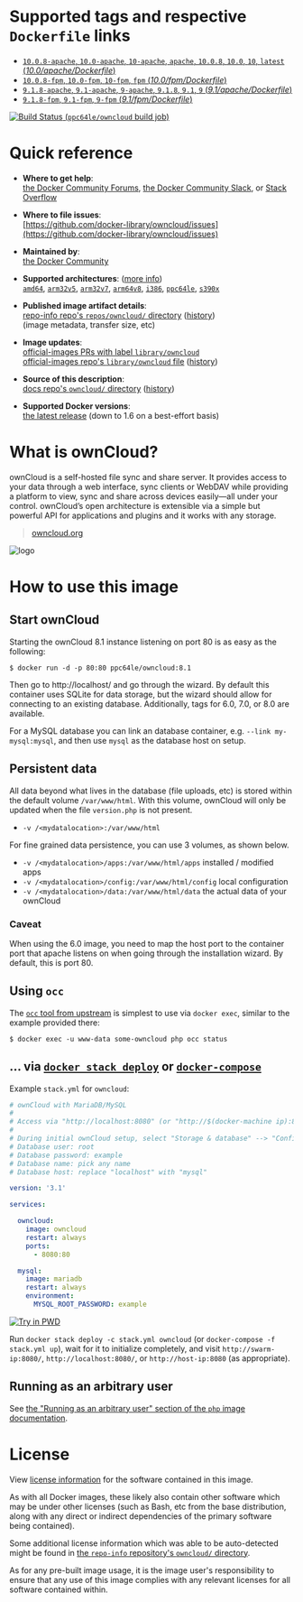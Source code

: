 <!--

********************************************************************************

WARNING:

    DO NOT EDIT "owncloud/README.md"

    IT IS AUTO-GENERATED

    (from the other files in "owncloud/" combined with a set of templates)

********************************************************************************

-->

# Supported tags and respective `Dockerfile` links

-	[`10.0.8-apache`, `10.0-apache`, `10-apache`, `apache`, `10.0.8`, `10.0`, `10`, `latest` (*10.0/apache/Dockerfile*)](https://github.com/docker-library/owncloud/blob/2791cbf8de3f9feee62d2f5f4d7a773a7d980986/10.0/apache/Dockerfile)
-	[`10.0.8-fpm`, `10.0-fpm`, `10-fpm`, `fpm` (*10.0/fpm/Dockerfile*)](https://github.com/docker-library/owncloud/blob/2791cbf8de3f9feee62d2f5f4d7a773a7d980986/10.0/fpm/Dockerfile)
-	[`9.1.8-apache`, `9.1-apache`, `9-apache`, `9.1.8`, `9.1`, `9` (*9.1/apache/Dockerfile*)](https://github.com/docker-library/owncloud/blob/5124b27e3a30360672d0c31ad7c7bc952f9802b1/9.1/apache/Dockerfile)
-	[`9.1.8-fpm`, `9.1-fpm`, `9-fpm` (*9.1/fpm/Dockerfile*)](https://github.com/docker-library/owncloud/blob/5124b27e3a30360672d0c31ad7c7bc952f9802b1/9.1/fpm/Dockerfile)

[![Build Status](https://doi-janky.infosiftr.net/job/multiarch/job/ppc64le/job/owncloud/badge/icon) (`ppc64le/owncloud` build job)](https://doi-janky.infosiftr.net/job/multiarch/job/ppc64le/job/owncloud/)

# Quick reference

-	**Where to get help**:  
	[the Docker Community Forums](https://forums.docker.com/), [the Docker Community Slack](https://blog.docker.com/2016/11/introducing-docker-community-directory-docker-community-slack/), or [Stack Overflow](https://stackoverflow.com/search?tab=newest&q=docker)

-	**Where to file issues**:  
	[https://github.com/docker-library/owncloud/issues](https://github.com/docker-library/owncloud/issues)

-	**Maintained by**:  
	[the Docker Community](https://github.com/docker-library/owncloud)

-	**Supported architectures**: ([more info](https://github.com/docker-library/official-images#architectures-other-than-amd64))  
	[`amd64`](https://hub.docker.com/r/amd64/owncloud/), [`arm32v5`](https://hub.docker.com/r/arm32v5/owncloud/), [`arm32v7`](https://hub.docker.com/r/arm32v7/owncloud/), [`arm64v8`](https://hub.docker.com/r/arm64v8/owncloud/), [`i386`](https://hub.docker.com/r/i386/owncloud/), [`ppc64le`](https://hub.docker.com/r/ppc64le/owncloud/), [`s390x`](https://hub.docker.com/r/s390x/owncloud/)

-	**Published image artifact details**:  
	[repo-info repo's `repos/owncloud/` directory](https://github.com/docker-library/repo-info/blob/master/repos/owncloud) ([history](https://github.com/docker-library/repo-info/commits/master/repos/owncloud))  
	(image metadata, transfer size, etc)

-	**Image updates**:  
	[official-images PRs with label `library/owncloud`](https://github.com/docker-library/official-images/pulls?q=label%3Alibrary%2Fowncloud)  
	[official-images repo's `library/owncloud` file](https://github.com/docker-library/official-images/blob/master/library/owncloud) ([history](https://github.com/docker-library/official-images/commits/master/library/owncloud))

-	**Source of this description**:  
	[docs repo's `owncloud/` directory](https://github.com/docker-library/docs/tree/master/owncloud) ([history](https://github.com/docker-library/docs/commits/master/owncloud))

-	**Supported Docker versions**:  
	[the latest release](https://github.com/docker/docker-ce/releases/latest) (down to 1.6 on a best-effort basis)

# What is ownCloud?

ownCloud is a self-hosted file sync and share server. It provides access to your data through a web interface, sync clients or WebDAV while providing a platform to view, sync and share across devices easily—all under your control. ownCloud’s open architecture is extensible via a simple but powerful API for applications and plugins and it works with any storage.

> [owncloud.org](https://owncloud.org/)

![logo](https://raw.githubusercontent.com/docker-library/docs/9d36b4ed7cabc35dbd3849272ba2bd7abe482172/owncloud/logo.png)

# How to use this image

## Start ownCloud

Starting the ownCloud 8.1 instance listening on port 80 is as easy as the following:

```console
$ docker run -d -p 80:80 ppc64le/owncloud:8.1
```

Then go to http://localhost/ and go through the wizard. By default this container uses SQLite for data storage, but the wizard should allow for connecting to an existing database. Additionally, tags for 6.0, 7.0, or 8.0 are available.

For a MySQL database you can link an database container, e.g. `--link my-mysql:mysql`, and then use `mysql` as the database host on setup.

## Persistent data

All data beyond what lives in the database (file uploads, etc) is stored within the default volume `/var/www/html`. With this volume, ownCloud will only be updated when the file `version.php` is not present.

-	`-v /<mydatalocation>:/var/www/html`

For fine grained data persistence, you can use 3 volumes, as shown below.

-	`-v /<mydatalocation>/apps:/var/www/html/apps` installed / modified apps
-	`-v /<mydatalocation>/config:/var/www/html/config` local configuration
-	`-v /<mydatalocation>/data:/var/www/html/data` the actual data of your ownCloud

### Caveat

When using the 6.0 image, you need to map the host port to the container port that apache listens on when going through the installation wizard. By default, this is port 80.

## Using `occ`

The [`occ` tool from upstream](https://doc.owncloud.org/server/9.0/admin_manual/configuration_server/occ_command.html) is simplest to use via `docker exec`, similar to the example provided there:

```console
$ docker exec -u www-data some-owncloud php occ status
```

## ... via [`docker stack deploy`](https://docs.docker.com/engine/reference/commandline/stack_deploy/) or [`docker-compose`](https://github.com/docker/compose)

Example `stack.yml` for `owncloud`:

```yaml
# ownCloud with MariaDB/MySQL
#
# Access via "http://localhost:8080" (or "http://$(docker-machine ip):8080" if using docker-machine)
#
# During initial ownCloud setup, select "Storage & database" --> "Configure the database" --> "MySQL/MariaDB"
# Database user: root
# Database password: example
# Database name: pick any name
# Database host: replace "localhost" with "mysql"

version: '3.1'

services:

  owncloud:
    image: owncloud
    restart: always
    ports:
      - 8080:80

  mysql:
    image: mariadb
    restart: always
    environment:
      MYSQL_ROOT_PASSWORD: example
```

[![Try in PWD](https://github.com/play-with-docker/stacks/raw/cff22438cb4195ace27f9b15784bbb497047afa7/assets/images/button.png)](http://play-with-docker.com?stack=https://raw.githubusercontent.com/docker-library/docs/e24f39cddf21560cf0a24f149059ff23640b0f16/owncloud/stack.yml)

Run `docker stack deploy -c stack.yml owncloud` (or `docker-compose -f stack.yml up`), wait for it to initialize completely, and visit `http://swarm-ip:8080/`, `http://localhost:8080/`, or `http://host-ip:8080` (as appropriate).

## Running as an arbitrary user

See [the "Running as an arbitrary user" section of the `php` image documentation](https://hub.docker.com/_/php/).

# License

View [license information](https://owncloud.org/contribute/agreement/) for the software contained in this image.

As with all Docker images, these likely also contain other software which may be under other licenses (such as Bash, etc from the base distribution, along with any direct or indirect dependencies of the primary software being contained).

Some additional license information which was able to be auto-detected might be found in [the `repo-info` repository's `owncloud/` directory](https://github.com/docker-library/repo-info/tree/master/repos/owncloud).

As for any pre-built image usage, it is the image user's responsibility to ensure that any use of this image complies with any relevant licenses for all software contained within.
